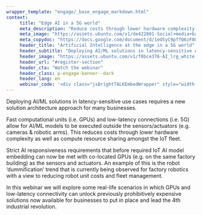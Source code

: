 ```yaml
---
wrapper_template: "engage/_base_engage_markdown.html"
context:
     title: "Edge AI in a 5G world"
     meta_description: "Reduce costs through lower hardware complexity and compute resource sharing by allowing AI/ML models to be executed at the edge."
     meta_image: "https://assets.ubuntu.com/v1/de422801-Social+media+banner.jpg"
     meta_copydoc: "https://docs.google.com/document/d/1edSyC9pffQ6zF8GJrehQWtSGVTqkuLNjXhrqPhmdXbc/edit"
     header_title: "Artificial Intelligence at the edge in a 5G world"
     header_subtitle: "Deploying AI/ML solutions in latency-sensitive environments requires a new solution architecture approach"
     header_image: "https://assets.ubuntu.com/v1/f0bce376-AI_lrg_white.svg"
     header_url: "#register-section"
     header_cta: "Watch the webinar"
     header_class: p-engage-banner--dark
     header_lang: en
     webinar_code: '<div class="jsBrightTALKEmbedWrapper" style="width:100%; height:100%; position:relative;background: #ffffff;"><script class="jsBrightTALKEmbedConfig" type="application/json">{ "channelId" : 6793, "language": "en-US", "commId" : 385097, "displayMode" : "standalone", "height" : "auto" }</script><script src="https://www.brighttalk.com/clients/js/player-embed/player-embed.js" class="jsBrightTALKEmbed"></script></div>'
---
```


Deploying AI/ML solutions in latency-sensitive use cases requires a new solution architecture approach for many businesses.

Fast computational units (i.e. GPUs) and low-latency connections (i.e. 5G) allow for AI/ML models to be executed outside the sensors/actuators (e.g. cameras & robotic arms). This reduces costs through lower hardware complexity as well as compute resource sharing amongst the IoT fleet.

Strict AI responsiveness requirements that before required IoT AI model embedding can now be met with co-located GPUs (e.g. on the same factory building) as the sensors and actuators. An example of this is the robot &lsquo;dummification&rsquo; trend that is currently being observed for factory robotics with a view to reducing robot unit costs and fleet management.

In this webinar we will explore some real-life scenarios in which GPUs and low-latency connectivity can unlock previously prohibitively expensive solutions now available for businesses to put in place and lead the 4th industrial revolution.
